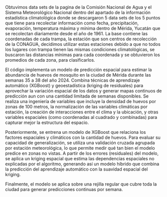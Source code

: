 Obtuvimos data sets de la pagina de la  Comisión Nacional de Agua y el Sistema Meteorológico Nacional dentro del apartado de la información estadística climatológica donde se descargaron 5 data sets de los 5 puntos que tiene para recolectar información como fecha, precipitación, evaporación, temperatura máxima y mínima dentro de Mérida, Yucatán que se recolectan diariamente desde el año de 1961. La base contiene las coordenadas de cada trampa, la estación que son centros de recolección de la CONAGUA, decidimos utilizar estas estaciones debido a que no todos los lugares con trampa tienen las mismas condiciones climatológicas, se buscaron las distancias mínimas para cada coordenada y se obtuvieron los promedios de cada zona, para clasificarlos.

El código implementa un modelo de predicción espacial para estimar la abundancia de huevos de mosquito en la ciudad de Mérida durante las semanas 35 a 38 del año 2024. Combina técnicas de aprendizaje automático (XGBoost) y geoestadística (kriging de residuales) para aprovechar la variación espacial de los datos y generar mapas continuos de predicción aun con una cantidad limitada de semanas disponibles. Se realiza una ingeniería de variables que incluye la densidad de huevos por zonas de 100 metros, la normalización de las variables climáticas por estación, la creación de interacciones entre el clima y la ubicación, y otras variables espaciales (como coordenadas al cuadrado y combinadas) para capturar mejor la estructura del espacio.

Posteriormente, se entrena un modelo de XGBoost que relaciona los factores espaciales y climáticos con la cantidad de huevos. Para evaluar su capacidad de generalización, se utiliza una validación cruzada agrupada por estación meteorológica, lo que permite medir qué tan bien el modelo predice en zonas no vistas. A partir de los errores (residuales) del modelo, se aplica un kriging espacial que estima las dependencias espaciales no explicadas por el algoritmo, generando así un modelo híbrido que combina la predicción del aprendizaje automático con la suavidad espacial del kriging.

Finalmente, el modelo se aplica sobre una rejilla regular que cubre toda la ciudad para generar predicciones continuas por semana.
